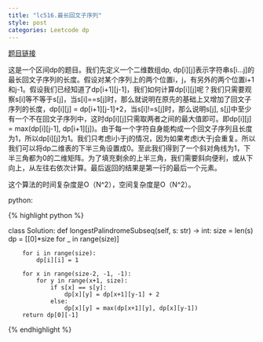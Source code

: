 ```yaml
---
title: "lc516.最长回文子序列"
style: post
categories: Leetcode dp
---
```


[题目链接](https://leetcode-cn.com/problems/longest-palindromic-subsequence/)

这是一个区间dp的题目。我们先定义一个二维数组dp, dp[i][j]表示字符串s[i...j]的最长回文子序列的长度。假设对某个序列上的两个位置i，j，有另外的两个位置i+1和j-1。假设我们已经知道了dp[i+1][j-1]，我们如何计算dp[i][j]呢？我们只需要观察s[i]等不等于s[j]，当s[i]==s[j]时，那么就说明在原先的基础上又增加了回文子序列的长度，dp[i][j] = dp[i+1][j-1]+2，当s[i]!=s[j]时，那么说明s[j], s[j]中至少有一个不在回文子序列中，这时dp[i][j]只需取两者之间的最大值即可。即dp[i][j] = max(dp[i][j-1], dp[i+1][j])。由于每一个字符自身能构成一个回文子序列且长度为1，所以dp[i][j]为1。我们只考虑i小于j的情况，因为如果考虑i大于j会重复。所以我们可以将dp二维表的下半三角设置成0。至此我们得到了一个斜对角线为1，下半三角都为0的二维矩阵。为了填充剩余的上半三角，我们需要斜向便利，或从下向上，从左往右依次计算。最后返回的结果是第一行的最后一个元素。

这个算法的时间复杂度是O（N^2），空间复杂度是O（N^2）。

python:

{% highlight python %}

class Solution:
    def longestPalindromeSubseq(self, s: str) -> int:
        size = len(s)
        dp = [[0]*size for _ in range(size)]

        for i in range(size):
            dp[i][i] = 1
        
        for x in range(size-2, -1, -1):
            for y in range(x+1, size):
                if s[x] == s[y]:
                    dp[x][y] = dp[x+1][y-1] + 2
                else:
                    dp[x][y] = max(dp[x+1][y], dp[x][y-1])
        return dp[0][-1]

{% endhighlight %}
